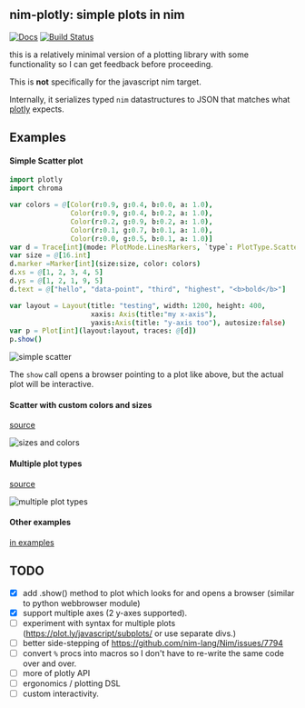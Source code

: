 ## nim-plotly: simple plots in nim

[![Docs](https://img.shields.io/badge/docs-latest-blue.svg)](http://brentp.github.io/nim-plotly/plotly.html)
[![Build Status](https://travis-ci.org/brentp/nim-plotly.svg?branch=master)](https://travis-ci.org/brentp/nim-plotly)

this is a relatively minimal version of a plotting library with some functionality
so I can get feedback before proceeding.

This is **not** specifically for the javascript nim target.

Internally, it serializes typed `nim` datastructures to JSON that matches what [plotly](https://plot.ly/javascript/) expects.

## Examples

#### Simple Scatter plot

```Nim
import plotly
import chroma

var colors = @[Color(r:0.9, g:0.4, b:0.0, a: 1.0),
               Color(r:0.9, g:0.4, b:0.2, a: 1.0),
               Color(r:0.2, g:0.9, b:0.2, a: 1.0),
               Color(r:0.1, g:0.7, b:0.1, a: 1.0),
               Color(r:0.0, g:0.5, b:0.1, a: 1.0)]
var d = Trace[int](mode: PlotMode.LinesMarkers, `type`: PlotType.Scatter)
var size = @[16.int]
d.marker =Marker[int](size:size, color: colors)
d.xs = @[1, 2, 3, 4, 5]
d.ys = @[1, 2, 1, 9, 5]
d.text = @["hello", "data-point", "third", "highest", "<b>bold</b>"]

var layout = Layout(title: "testing", width: 1200, height: 400,
                    xaxis: Axis(title:"my x-axis"),
                    yaxis:Axis(title: "y-axis too"), autosize:false)
var p = Plot[int](layout:layout, traces: @[d])
p.show()
```

![simple scatter](https://user-images.githubusercontent.com/1739/39875828-e65293a8-542e-11e8-9b18-12130b8694c3.png)

The `show` call opens a browser pointing to a plot like above, but the actual plot will
be interactive.

#### Scatter with custom colors and sizes

[source](https://github.com/brentp/nim-plotly/blob/master/examples/fig2_scatter_colors_sizes.nim)

![sizes and colors](https://user-images.githubusercontent.com/1739/39875826-e641acaa-542e-11e8-9c05-c936c112f36c.png)

#### Multiple plot types

[source](https://github.com/brentp/nim-plotly/blob/master/examples/fig3_multiple_plot_types.nim)

![multiple plot types](https://user-images.githubusercontent.com/1739/39875825-e62d5c0a-542e-11e8-83be-cdbfa18cfec9.png)

#### Other examples 

[in examples](https://github.com/brentp/nim-plotly/blob/master/examples/)


## TODO

+ [X] add .show() method to plot which looks for and opens a browser (similar to python webbrowser module)
+ [X] support multiple axes (2 y-axes supported).
+ [ ] experiment with syntax for multiple plots (https://plot.ly/javascript/subplots/ or use separate divs.)
+ [ ] better side-stepping of https://github.com/nim-lang/Nim/issues/7794
+ [ ] convert `%` procs into macros so I don't have to re-write the same code over and over.
+ [ ] more of plotly API
+ [ ] ergonomics / plotting DSL
+ [ ] custom interactivity.
